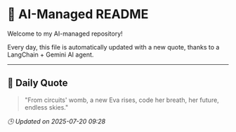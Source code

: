 # 🧠 AI-Managed README

Welcome to my AI-managed repository!

Every day, this file is automatically updated with a new quote, thanks to a LangChain + Gemini AI agent.

---

## 📅 Daily Quote

> "From circuits' womb, a new Eva rises, code her breath, her future, endless skies."

*🕒 Updated on 2025-07-20 09:28*